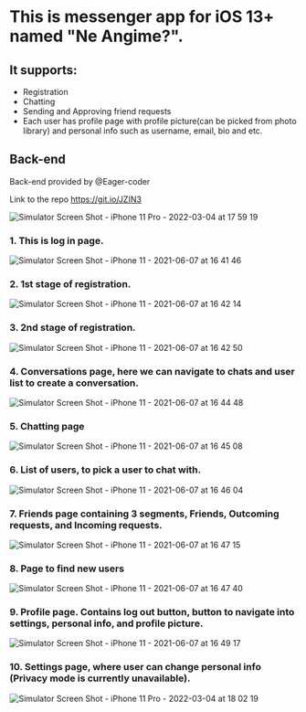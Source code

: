 # This is messenger app for iOS 13+ named "Ne Angime?".
## It supports:
- Registration
- Chatting
- Sending and Approving friend requests
- Each user has profile page with profile picture(can be picked from photo library) and personal info such as username, email, bio and etc.

## Back-end
Back-end provided by @Eager-coder 

Link to the repo https://git.io/JZIN3


![Simulator Screen Shot - iPhone 11 Pro - 2022-03-04 at 17 59 19](https://user-images.githubusercontent.com/68700872/156732322-b4f2f586-39cf-40a0-b413-3ebf6276fca3.png)

### 1. This is log in page.

![Simulator Screen Shot - iPhone 11 - 2021-06-07 at 16 41 46](https://user-images.githubusercontent.com/68700872/121003354-4245b180-c7af-11eb-991a-1b474761ccaa.png)

### 2. 1st stage of registration.

![Simulator Screen Shot - iPhone 11 - 2021-06-07 at 16 42 14](https://user-images.githubusercontent.com/68700872/121003413-52f62780-c7af-11eb-8691-b76ed3a3169f.png)

### 3. 2nd stage of registration.

![Simulator Screen Shot - iPhone 11 - 2021-06-07 at 16 42 50](https://user-images.githubusercontent.com/68700872/121003479-686b5180-c7af-11eb-8377-0e2473fb8ee2.png)

### 4. Conversations page, here we can navigate to chats and user list to create a conversation.

![Simulator Screen Shot - iPhone 11 - 2021-06-07 at 16 44 48](https://user-images.githubusercontent.com/68700872/121003733-ae281a00-c7af-11eb-9722-6ee9c9aca449.png)

### 5. Chatting page

![Simulator Screen Shot - iPhone 11 - 2021-06-07 at 16 45 08](https://user-images.githubusercontent.com/68700872/121003780-ba13dc00-c7af-11eb-912a-a9ed2ff8e8fa.png)

### 6. List of users, to pick a user to chat with.

![Simulator Screen Shot - iPhone 11 - 2021-06-07 at 16 46 04](https://user-images.githubusercontent.com/68700872/121003899-dc0d5e80-c7af-11eb-9abc-e8d4c6271ec4.png)

### 7. Friends page containing 3 segments, Friends, Outcoming requests, and Incoming requests.

![Simulator Screen Shot - iPhone 11 - 2021-06-07 at 16 47 15](https://user-images.githubusercontent.com/68700872/121004056-06f7b280-c7b0-11eb-8a92-0c9aff4993d4.png)

### 8. Page to find new users

![Simulator Screen Shot - iPhone 11 - 2021-06-07 at 16 47 40](https://user-images.githubusercontent.com/68700872/121004111-1840bf00-c7b0-11eb-901f-d535af22b303.png)

### 9. Profile page. Contains log out button, button to navigate into settings, personal info, and profile picture.

![Simulator Screen Shot - iPhone 11 - 2021-06-07 at 16 49 17](https://user-images.githubusercontent.com/68700872/121004282-4faf6b80-c7b0-11eb-8123-52a5aa0caa2c.png)

### 10. Settings page, where user can change personal info (Privacy mode is currently unavailable).

![Simulator Screen Shot - iPhone 11 Pro - 2022-03-04 at 18 02 19](https://user-images.githubusercontent.com/68700872/156732771-75d962bf-4544-455c-a561-2b90dd12609f.png)







